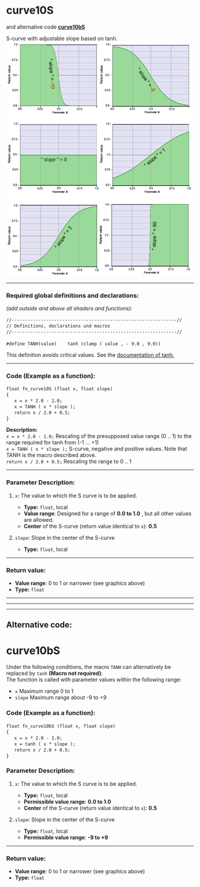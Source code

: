 
# curve10S  
and alternative code **[curve10bS](#curve10bS)**  
  
S-curve with adjustable slope based on tanh.  
![](img/curve10S.png)   
  
  ---
    
### Required global definitions and declarations:
*(add outside and above all shaders and functions):*
```` Code
//--------------------------------------------------------------//
// Definitions, declarations und macros
//--------------------------------------------------------------//

#define TANH(value)    tanh (clamp ( value , - 9.0 , 9.0))
````
This definition avoids critical values. See the [documentation of tanh.](../../Basics/Functions/Cg_standard_library/tanh/README.md#critical-parameter-values)  

---
  
### Code (Example as a function):  
```` Code
float fn_curve10S (float x, float slope)
{
   x = x * 2.0 - 1.0;
   x = TANH ( x * slope );
   return x / 2.0 + 0.5;
}
````
**Description:**  
`x = x * 2.0 - 1.0;` Rescaling of the presupposed value range (0 .. 1) to the range required for tanh from (-1 ... +1)  
`x = TANH ( x * slope );` S-curve, negative and positive values.  Note that TANH is the macro described above.  
`return x / 2.0 + 0.5;` Rescaling the range to 0 .. 1

---
  
### Parameter Description:
    
1. `x`: The value to which the S curve is to be applied.
   - **Type:** `float`, local   
   - **Value range**: Designed for a range of **0.0 to 1.0** , but all other values are allowed.
   - **Center** of the S-curve (return value identical to `x`): **0.5**   

2. `slope`: Slope in the center of the S-curve
   - **Type:** `float`, local   
   
---
  
### Return value: 
   - **Value range**: 0 to 1 or narrower  (see graphics above)
   - **Type:** `float`
   
   
   
---  
---  
---  
  

## Alternative code:
# curve10bS

Under the following conditions, the macro `TANH` can alternatively be replaced by `tanh` **(Macro not required)**:  
   The function is called with parameter values within the following range:  
   - `x` Maximum range 0 to 1  
   - `slope` Maximum range about -9 to +9  
   
### Code (Example as a function):  
```` Code
float fn_curve10bS (float x, float slope)
{
   x = x * 2.0 - 1.0;
   x = tanh ( x * slope );
   return x / 2.0 + 0.5;
}
````
    
### Parameter Description:
    
1. `x`: The value to which the S curve is to be applied.
   - **Type:** `float`, local   
   - **Permissible value range**: **0.0 to 1.0**
   - **Center** of the S-curve (return value identical to `x`): **0.5**   

2. `slope`: Slope in the center of the S-curve
   - **Type:** `float`, local  
   - **Permissible value range**: **-9 to +9**
   
---
  
### Return value: 
   - **Value range**: 0 to 1 or narrower  (see graphics above)
   - **Type:** `float` 

